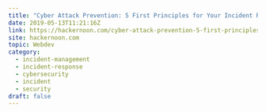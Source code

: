 ```yaml
---
title: "Cyber Attack Prevention: 5 First Principles for Your Incident Response Plan"
date: 2019-05-13T11:21:16Z
link: https://hackernoon.com/cyber-attack-prevention-5-first-principles-for-your-incident-response-plan-b60ade928b8c?source=rss----3a8144eabfe3---4&utm_medium=RSS&utm_source=hune
site: hackernoon.com
topic: Webdev
category:
  - incident-management
  - incident-response
  - cybersecurity
  - incident
  - security
draft: false
---
```


